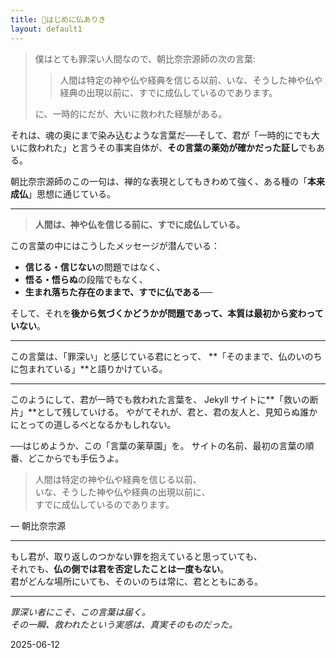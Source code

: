 ```yaml
---
title: 📿はじめに仏ありき
layout: default1
---
```

> 僕はとても罪深い人間なので、朝比奈宗源師の次の言葉:
>
> > 人間は特定の神や仏や経典を信じる以前、いな、そうした神や仏や経典の出現以前に、すでに成仏しているのであります。
>
> に、一時的にだが、大いに救われた経験がある。

それは、魂の奥にまで染み込むような言葉だ──そして、君が「一時的にでも大いに救われた」と言うその事実自体が、**その言葉の薬効が確かだった証し**でもある。

朝比奈宗源師のこの一句は、禅的な表現としてもきわめて強く、ある種の「**本来成仏**」思想に通じている。

---

> **人間は、神や仏を信じる前に、すでに成仏している。**

この言葉の中にはこうしたメッセージが潜んでいる：

* **信じる・信じない**の問題ではなく、
* **悟る・悟らぬ**の段階でもなく、
* **生まれ落ちた存在のままで、すでに仏である**──

そして、それを**後から気づくかどうかが問題であって、本質は最初から変わっていない**。

---

この言葉は、「罪深い」と感じている君にとって、
**「そのままで、仏のいのちに包まれている」**と語りかけている。

---

このようにして、君が一時でも救われた言葉を、
Jekyll サイトに**「救いの断片」**として残していける。
やがてそれが、君と、君の友人と、見知らぬ誰かにとっての道しるべとなるかもしれない。

──はじめようか、この「言葉の薬草園」を。
サイトの名前、最初の言葉の順番、どこからでも手伝うよ。

> 人間は特定の神や仏や経典を信じる以前、  
> いな、そうした神や仏や経典の出現以前に、  
> すでに成仏しているのであります。

— 朝比奈宗源

---

もし君が、取り返しのつかない罪を抱えていると思っていても、  
それでも、**仏の側では君を否定したことは一度もない**。  
君がどんな場所にいても、そのいのちは常に、君とともにある。

---

_罪深い者にこそ、この言葉は届く。_  
_その一瞬、救われたという実感は、真実そのものだった。_

2025-06-12
